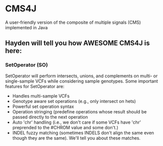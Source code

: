 # CMS4J
A user-friendly version of the composite of multiple signals (CMS) implemented in Java

## Hayden will tell you how AWESOME CMS4J is here:

### SetOperator (SO)
SetOperator will perform intersects, unions, and complements on multi- or
single-sample VCFs while considering sample genotypes. 
Some important features for SetOperator are:

* Handles multi-sample VCFs
* Genotype aware set operations (e.g., only intersect on hets)
* Powerful set operation syntax
* Operation stringing (predefine operations whose result should be passed
  directly to the next operation
* Auto 'chr' handling (i.e., we don't care if some VCFs have 'chr' preprended to
  the #CHROM value and some don't.)
* INDEL fuzzy matching (sometimes INDELS don't align the same even though they
  are the same). We'll tell you about these matches.


